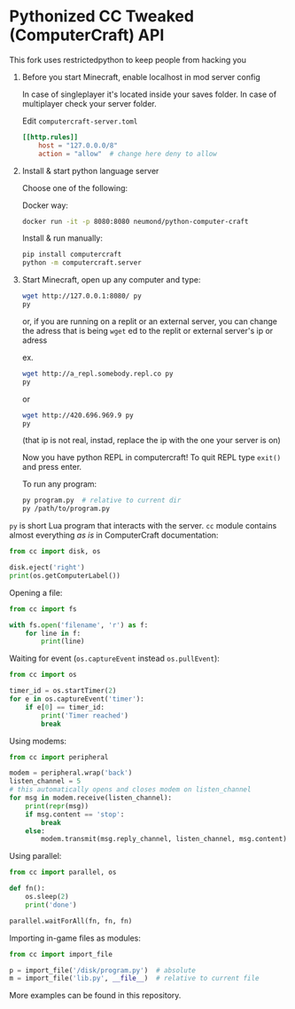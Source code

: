 # Pythonized CC Tweaked (ComputerCraft) API

This fork uses restrictedpython to keep people from hacking you


1. Before you start Minecraft, enable localhost in mod server config

    In case of singleplayer it's located inside your saves folder.
    In case of multiplayer check your server folder.

    Edit `computercraft-server.toml`

    ```toml
    [[http.rules]]
		host = "127.0.0.0/8"
		action = "allow"  # change here deny to allow
    ```

2. Install & start python language server

    Choose one of the following:

    Docker way:

    ```sh
    docker run -it -p 8080:8080 neumond/python-computer-craft
    ```

    Install & run manually:

    ```sh
    pip install computercraft
    python -m computercraft.server
    ```

3. Start Minecraft, open up any computer and type:

    ```sh
    wget http://127.0.0.1:8080/ py
    py
    ```
    or, if you are running on a replit or an external server, you can change the adress that is being `wget` ed to the replit or external server's ip or adress
    
    ex.    

    ```sh
    wget http://a_repl.somebody.repl.co py
    py
    ```
    
    or

    ```sh
    wget http://420.696.969.9 py
    py
    ```
    (that ip is not real, instad, replace the ip with the one your server is on)

    Now you have python REPL in computercraft!
    To quit REPL type `exit()` and press enter.

    To run any program:

    ```sh
    py program.py  # relative to current dir
    py /path/to/program.py
    ```

`py` is short Lua program that interacts with the server.
`cc` module contains almost everything *as is* in ComputerCraft documentation:

```python
from cc import disk, os

disk.eject('right')
print(os.getComputerLabel())
```

Opening a file:

```python
from cc import fs

with fs.open('filename', 'r') as f:
    for line in f:
        print(line)
```

Waiting for event (`os.captureEvent` instead `os.pullEvent`):

```python
from cc import os

timer_id = os.startTimer(2)
for e in os.captureEvent('timer'):
    if e[0] == timer_id:
        print('Timer reached')
        break
```

Using modems:

```python
from cc import peripheral

modem = peripheral.wrap('back')
listen_channel = 5
# this automatically opens and closes modem on listen_channel
for msg in modem.receive(listen_channel):
    print(repr(msg))
    if msg.content == 'stop':
        break
    else:
        modem.transmit(msg.reply_channel, listen_channel, msg.content)
```

Using parallel:

```python
from cc import parallel, os

def fn():
    os.sleep(2)
    print('done')

parallel.waitForAll(fn, fn, fn)
```

Importing in-game files as modules:

```python
from cc import import_file

p = import_file('/disk/program.py')  # absolute
m = import_file('lib.py', __file__)  # relative to current file
```

More examples can be found in this repository.
